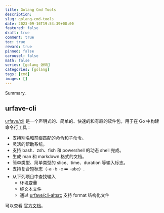 ```yaml
---
title: Golang Cmd Tools
description:
slug: golang-cmd-tools
date: 2023-09-16T19:53:39+08:00
featured: false
draft: true
comment: true
toc: true
reward: true
pinned: false
carousel: false
math: false
series: [golang 源码]
categories: [golang]
tags: [cmd]
images: []
---
```


Summary.

<!--more-->

## urfave-cli

[urfave/cli](https://github.com/urfave/cli) 是一个声明式的、简单的、快速的和有趣的软件包，用于在 Go 中构建命令行工具：

- 支持别名和前缀匹配的命令和子命令。
- 灵活的帮助系统。
- 支持 bash、zsh、fish 和 powershell 的动态 shell 完成。
- 生成 man 和 markdown 格式的文档。
- 简单类型、简单类型的 slice、time、duration 等输入标志。
- 支持复合短标志（-a -b -c ➡️ -abc）.
- 从下列项目中查找输入
  - 环境变量
  - 纯文本文件
  - 通过 [urfave/cli-altsrc](https://github.com/urfave/cli-altsrc) 支持 format 结构化文件

可以查看 [官方文档](https://cli.urfave.org/)。
